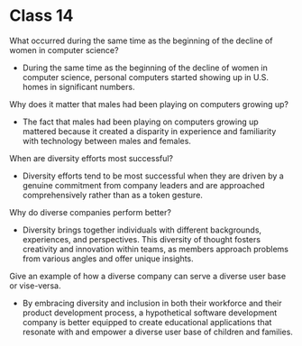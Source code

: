 # Class 14

What occurred during the same time as the beginning of the decline of women in computer science?

- During the same time as the beginning of the decline of women in computer science, personal computers started showing up in U.S. homes in significant numbers.

Why does it matter that males had been playing on computers growing up?

- The fact that males had been playing on computers growing up mattered because it created a disparity in experience and familiarity with technology between males and females.

When are diversity efforts most successful?

- Diversity efforts tend to be most successful when they are driven by a genuine commitment from company leaders and are approached comprehensively rather than as a token gesture.

Why do diverse companies perform better?

- Diversity brings together individuals with different backgrounds, experiences, and perspectives. This diversity of thought fosters creativity and innovation within teams, as members approach problems from various angles and offer unique insights.

Give an example of how a diverse company can serve a diverse user base or vise-versa.

- By embracing diversity and inclusion in both their workforce and their product development process, a hypothetical software development company is better equipped to create educational applications that resonate with and empower a diverse user base of children and families.
